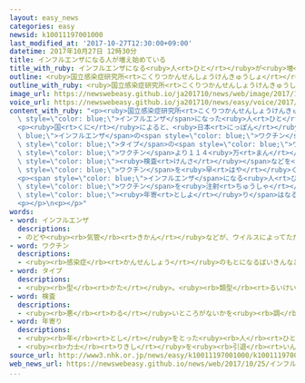 ```yaml
---
layout: easy_news
categories: easy
newsid: k10011197001000
last_modified_at: '2017-10-27T12:30:00+09:00'
datetime: 2017年10月27日 12時30分
title: インフルエンザになる人が増え始めている
title_with_ruby: インフルエンザになる<ruby>人<rt>ひと</rt></ruby>が<ruby>増<rt>ふ</rt></ruby>え<ruby>始<rt>はじ</rt></ruby>めている
outline: <ruby>国立感染症研究所<rt>こくりつかんせんしょうけんきゅうしょ</rt></ruby>によると、インフルエンザになった<ruby>人<rt>ひと</rt></ruby>は、<ruby>沖縄県<rt>おきなわけん</rt></ruby>では<ruby>夏<rt>なつ</rt></ruby>ごろから<ruby>多<rt>おお</rt></ruby>くなっていて、<ruby>長崎県<rt>ながさきけん</rt></ruby>や<ruby>山口県<rt>やまぐちけん</rt></ruby>など<ruby>西日本<rt>にしにほん</rt></ruby>では<ruby>今月<rt>こんげつ</rt></ruby>から<ruby>増<rt>ふ</rt></ruby>え<ruby>始<rt>はじ</rt></ruby>めています。
outline_with_ruby: <ruby>国立感染症研究所<rt>こくりつかんせんしょうけんきゅうしょ</rt></ruby>によると、インフルエンザになった<ruby>人<rt>ひと</rt></ruby>は、<ruby>沖縄県<rt>おきなわけん</rt></ruby>では<ruby>夏<rt>なつ</rt></ruby>ごろから<ruby>多<rt>おお</rt></ruby>くなっていて、<ruby>長崎県<rt>ながさきけん</rt></ruby>や<ruby>山口県<rt>やまぐちけん</rt></ruby>など<ruby>西日本<rt>にしにほん</rt></ruby>では<ruby>今月<rt>こんげつ</rt></ruby>から<ruby>増<rt>ふ</rt></ruby>え<ruby>始<rt>はじ</rt></ruby>めています。
image_url: https://newswebeasy.github.io/ja201710/news/web/image/2017/10/25/K10011197001_1710251421_1710251427_01_02.jpg
voice_url: https://newswebeasy.github.io/ja201710/news/easy/voice/2017/10/27/k10011197001000.mp3
content_with_ruby: "<p><ruby>国立感染症研究所<rt>こくりつかんせんしょうけんきゅうしょ</rt></ruby>によると、<span\
  \ style=\"color: blue;\">インフルエンザ</span>になった<ruby>人<rt>ひと</rt></ruby>は、<ruby>沖縄県<rt>おきなわけん</rt></ruby>では<ruby>夏<rt>なつ</rt></ruby>ごろから<ruby>多<rt>おお</rt></ruby>くなっていて、<ruby>長崎県<rt>ながさきけん</rt></ruby>や<ruby>山口県<rt>やまぐちけん</rt></ruby>など<ruby>西日本<rt>にしにほん</rt></ruby>では<ruby>今月<rt>こんげつ</rt></ruby>から<ruby>増<rt>ふ</rt></ruby>え<ruby>始<rt>はじ</rt></ruby>めています。</p>\n\
  <p><ruby>国<rt>くに</rt></ruby>によると、<ruby>日本<rt>にっぽん</rt></ruby>では<span style=\"color:\
  \ blue;\">インフルエンザ</span>の<span style=\"color: blue;\">ワクチン</span>を<ruby>来年<rt>らいねん</rt></ruby>の<ruby>春<rt>はる</rt></ruby>までに２５２８<ruby>万<rt>まん</rt></ruby><ruby>本<rt>ぼん</rt></ruby><ruby>作<rt>つく</rt></ruby>る<ruby>予定<rt>よてい</rt></ruby>です。<ruby>今<rt>いま</rt></ruby>までと<ruby>違<rt>ちが</rt></ruby>う<span\
  \ style=\"color: blue;\">タイプ</span>の<span style=\"color: blue;\">ワクチン</span>も<ruby>使<rt>つか</rt></ruby>うことにしたため<ruby>作<rt>つく</rt></ruby>るのが<ruby>遅<rt>おく</rt></ruby>れて、１<ruby>年<rt>ねん</rt></ruby><ruby>前<rt>まえ</rt></ruby>に<ruby>使<rt>つか</rt></ruby>った<span\
  \ style=\"color: blue;\">ワクチン</span>より１１４<ruby>万<rt>まん</rt></ruby><ruby>本<rt>ぼん</rt></ruby><ruby>少<rt>すく</rt></ruby>なくなります。<ruby>国<rt>くに</rt></ruby>は<span\
  \ style=\"color: blue;\"><ruby>検査<rt>けんさ</rt></ruby></span>などを<ruby>急<rt>いそ</rt></ruby>いで、<span\
  \ style=\"color: blue;\">ワクチン</span>を<ruby>早<rt>はや</rt></ruby>く<ruby>用意<rt>ようい</rt></ruby>したいと<ruby>考<rt>かんが</rt></ruby>えています。</p>\n\
  <p><span style=\"color: blue;\">インフルエンザ</span>になる<ruby>人<rt>ひと</rt></ruby>は<ruby>毎年<rt>まいとし</rt></ruby>１１<ruby>月<rt>がつ</rt></ruby>の<ruby>終<rt>お</rt></ruby>わりごろからとても<ruby>多<rt>おお</rt></ruby>くなります。<ruby>病院<rt>びょういん</rt></ruby>などは、いつ<span\
  \ style=\"color: blue;\">ワクチン</span>を<ruby>注射<rt>ちゅうしゃ</rt></ruby>するか、<ruby>特<rt>とく</rt></ruby>に<ruby>子<rt>こ</rt></ruby>どもやお<span\
  \ style=\"color: blue;\"><ruby>年寄<rt>としよ</rt></ruby>り</span>はなるべく<ruby>早<rt>はや</rt></ruby>く<ruby>相談<rt>そうだん</rt></ruby>してほしいと<ruby>言<rt>い</rt></ruby>っています。</p>\n\
  <p></p>\n<p></p>"
words:
- word: インフルエンザ
  descriptions:
  - のどや<ruby><rb>気管</rb><rt>きかん</rt></ruby>などが、ウイルスによってただれる<ruby><rb>病気</rb><rt>びょうき</rt></ruby>。かぜに<ruby><rb>似</rb><rt>に</rt></ruby>ているが、<ruby><rb>高</rb><rt>たか</rt></ruby>い<ruby><rb>熱</rb><rt>ねつ</rt></ruby>が<ruby><rb>出</rb><rt>で</rt></ruby>て、うつりやすい。<ruby><rb>流行性感冒</rb><rt>りゅうこうせいかんぼう</rt></ruby>。<ruby><rb>流感</rb><rt>りゅうかん</rt></ruby>。
- word: ワクチン
  descriptions:
  - <ruby><rb>感染症</rb><rt>かんせんしょう</rt></ruby>のもとになるばいきんなどから<ruby><rb>作</rb><rt>つく</rt></ruby>った<ruby><rb>薬</rb><rt>くすり</rt></ruby>。これを<ruby><rb>接種</rb><rt>せっしゅ</rt></ruby>して、その<ruby><rb>感染症</rb><rt>かんせんしょう</rt></ruby>にかからないようにする。
- word: タイプ
  descriptions:
  - <ruby><rb>型</rb><rt>かた</rt></ruby>。<ruby><rb>類型</rb><rt>るいけい</rt></ruby>。
- word: 検査
  descriptions:
  - <ruby><rb>悪</rb><rt>わる</rt></ruby>いところがないかを<ruby><rb>調</rb><rt>しら</rt></ruby>べること。
- word: 年寄り
  descriptions:
  - <ruby><rb>年</rb><rt>とし</rt></ruby>をとった<ruby><rb>人</rb><rt>ひと</rt></ruby>。<ruby><rb>老人</rb><rt>ろうじん</rt></ruby>。
  - <ruby><rb>力士</rb><rt>りきし</rt></ruby>を<ruby><rb>引退</rb><rt>いんたい</rt></ruby>して、<ruby><rb>日本</rb><rt>にほん</rt></ruby><ruby><rb>相撲</rb><rt>すもう</rt></ruby><ruby><rb>協会</rb><rt>きょうかい</rt></ruby>の<ruby><rb>役員</rb><rt>やくいん</rt></ruby>になった<ruby><rb>人</rb><rt>ひと</rt></ruby>。
source_url: http://www3.nhk.or.jp/news/easy/k10011197001000/k10011197001000.html
web_news_url: https://newswebeasy.github.io/news/web/2017/10/25/インフルエンザ患者増-ワクチン不足に備えも
...
```

